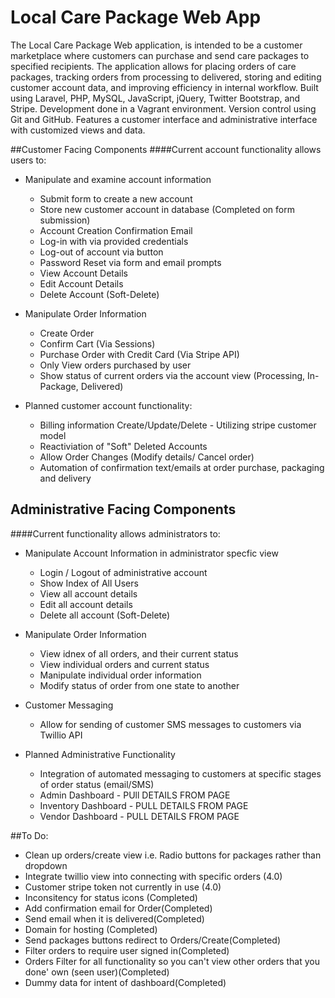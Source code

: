 # Local Care Package Web App

The Local Care Package Web application, is intended to be a customer marketplace where customers can purchase and send care packages to specified recipients.  The application allows for placing orders of care packages, tracking orders from processing to delivered, storing and editing customer account data, and improving efficiency in internal workflow. Built using Laravel, PHP, MySQL, JavaScript, jQuery, Twitter Bootstrap, and Stripe. Development done in a Vagrant environment. Version control using Git and GitHub. Features a customer interface and administrative interface with customized views and data.

##Customer Facing Components
####Current account functionality allows users to:
+ Manipulate and examine account information 
  * Submit form to create a new account
  * Store new customer account in database (Completed on form submission)
  * Account Creation Confirmation Email
  * Log-in with via provided credentials
  * Log-out of account via button
  * Password Reset via form and email prompts
  * View Account Details
  * Edit Account Details
  * Delete Account (Soft-Delete)

+ Manipulate Order Information
  * Create Order
  * Confirm Cart (Via Sessions)
  * Purchase Order with Credit Card (Via Stripe API)
  * Only View orders purchased by user
  * Show status of current orders via the account view (Processing, In-Package, Delivered) 

+ Planned customer account functionality:
  * Billing information Create/Update/Delete - Utilizing stripe customer model
  * Reactiviation of "Soft" Deleted Accounts
  * Allow Order Changes (Modify details/ Cancel order)
  * Automation of confirmation text/emails at order purchase, packaging and delivery

## Administrative Facing Components
####Current functionality allows administrators to:
+ Manipulate Account Information in administrator specfic view
  * Login / Logout of administrative account
  * Show Index of All Users
  * View all account details
  * Edit all account details
  * Delete all account (Soft-Delete)

+ Manipulate Order Information
  * View idnex of all orders, and their current status
  * View individual orders and current status
  * Manipulate individual order information
  * Modify status of order from one state to another

+ Customer Messaging
  * Allow for sending of customer SMS messages to customers via Twillio API

+ Planned Administrative Functionality
  * Integration of automated messaging to customers at specific stages of order status (email/SMS)
  * Admin Dashboard - PUll DETAILS FROM PAGE
  * Inventory Dashboard - PULL DETAILS FROM PAGE
  * Vendor Dashboard - PULL DETAILS FROM PAGE


##To Do:

- Clean up orders/create view i.e. Radio buttons for packages rather than dropdown
- Integrate twillio view into connecting with specific orders (4.0)
- Customer stripe token not currently in use  (4.0)
- Inconsitency for status icons (Completed)
- Add confirmation email for Order(Completed)
- Send email when it is delivered(Completed)
- Domain for hosting  (Completed)
- Send packages buttons redirect to Orders/Create(Completed)
- Filter orders to require user signed in(Completed)
- Orders Filter for all functionality so you can't view other orders that you done' own (seen user)(Completed)
- Dummy data for intent of dashboard(Completed)


